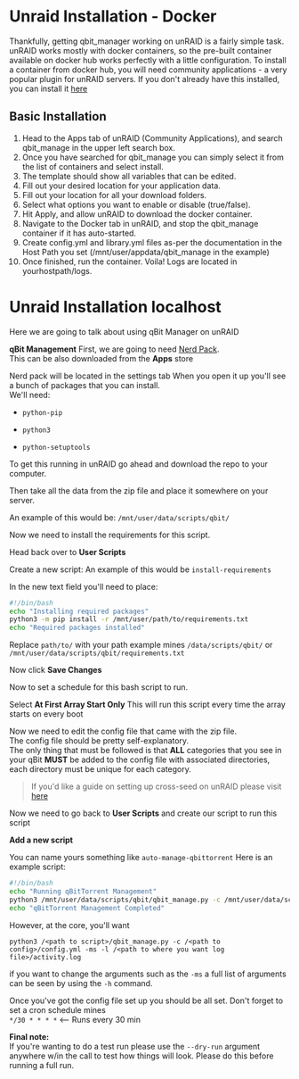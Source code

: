 
# Unraid Installation - Docker
Thankfully, getting qbit_manager working on unRAID is a fairly simple task. unRAID works mostly with docker containers, so the pre-built container available on docker hub works perfectly with a little configuration. To install a container from docker hub, you will need community applications - a very popular plugin for unRAID servers. If you don't already have this installed, you can install it [here](https://forums.unraid.net/topic/38582-plug-in-community-applications/)

## Basic Installation
1. Head to the Apps tab of unRAID (Community Applications), and search qbit_manage in the upper left search box. 
2. Once you have searched for qbit_manage you can simply select it from the list of containers and select install.
3. The template should show all variables that can be edited.
4. Fill out your desired location for your application data.
5. Fill out your location for all your download folders.
6. Select what options you want to enable or disable (true/false).
   <Insert Image here>
7. Hit Apply, and allow unRAID to download the docker container.
8. Navigate to the Docker tab in unRAID, and stop the qbit_manage container if it has auto-started.
9.  Create config.yml and library.yml files as-per the documentation in the Host Path you set (/mnt/user/appdata/qbit_manage in the example)
10. Once finished, run the container. Voila! Logs are located in yourhostpath/logs.
# Unraid Installation localhost
Here we are going to talk about using qBit Manager on unRAID

**qBit Management**
First, we are going to need [Nerd Pack](https://forums.unraid.net/topic/35866-unraid-6-nerdpack-cli-tools-iftop-iotop-screen-kbd-etc/). <br>
This can be also downloaded from the **Apps** store

Nerd pack will be located in the settings tab
When you open it up you'll see a bunch of packages that you can install. <br> We'll need:

* `python-pip`

* `python3`

* `python-setuptools`

To get this running in unRAID go ahead and download the repo to your computer. 

Then take all the data from the zip file and place it somewhere on your server.

An example of this would be: `/mnt/user/data/scripts/qbit/`

Now we need to install the requirements for this script. 

Head back over to **User Scripts**

Create a new script: An example of this would be `install-requirements`

In the new text field you'll need to place:
```bash
#!/bin/bash
echo "Installing required packages"
python3 -m pip install -r /mnt/user/path/to/requirements.txt 
echo "Required packages installed"
```
Replace `path/to/` with your path example mines `/data/scripts/qbit/` or `/mnt/user/data/scripts/qbit/requirements.txt`

Now click **Save Changes**

Now to set a schedule for this bash script to run. 

Select **At First Array Start Only** This will run this script every time the array starts on every boot

Now we need to edit the config file that came with the zip file.
<br>The config file should be pretty self-explanatory. 
<br>The only thing that must be followed is that **ALL** categories that you see in your qBit **MUST** be added to the config file with associated directories, each directory must be unique for each category.

> If you'd like a guide on setting up cross-seed on unRAID please visit [here](https://github.com/Drazzilb08/cross-seed-guide)
  
Now we need to go back to **User Scripts** and create our script to run this script

**Add a new script**

  You can name yours something like `auto-manage-qbittorrent`
  Here is an example script:
  ```bash
  #!/bin/bash
echo "Running qBitTorrent Management"
python3 /mnt/user/data/scripts/qbit/qbit_manage.py -c /mnt/user/data/scripts/qbit/config.yml -ms -l /mnt/user/data/scripts/qbit/activity.log
echo "qBitTorrent Management Completed"
```
However, at the core, you'll want 
```
python3 /<path to script>/qbit_manage.py -c /<path to config>/config.yml -ms -l /<path to where you want log file>/activity.log
```
if you want to change the arguments such as the `-ms` a full list of arguments can be seen by using the `-h` command.

  
  Once you've got the config file set up you should be all set. 
  Don't forget to set a cron schedule mines <br>`*/30 * * * *` <-- Runs every 30 min
  
**Final note:**<br>
If you're wanting to do a test run please use the `--dry-run` argument anywhere w/in the call to test how things will look. Please do this before running a full run.
